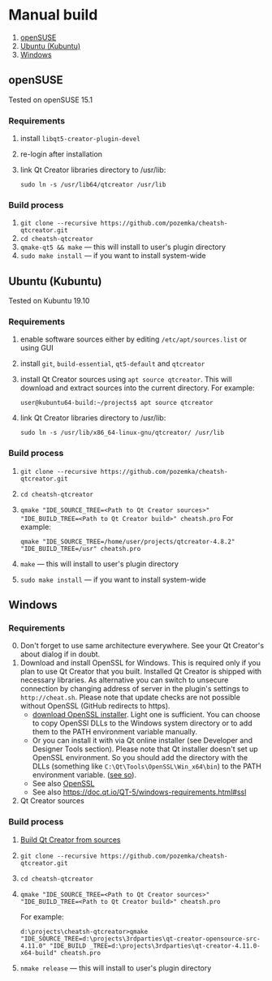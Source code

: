 # Manual build

1. [openSUSE](#openSUSE)
2. [Ubuntu (Kubuntu)](#ubuntu-kubuntu)
3. [Windows](#Windows)

## openSUSE
Tested on openSUSE 15.1
### Requirements
1. install `libqt5-creator-plugin-devel`
2. re-login after installation
3. link Qt Creator libraries directory to /usr/lib: 

    `sudo ln -s /usr/lib64/qtcreator /usr/lib`

### Build process
1. `git clone --recursive https://github.com/pozemka/cheatsh-qtcreator.git`
2. `cd cheatsh-qtcreator`
3. `qmake-qt5 && make` — this will install to user's plugin directory
4. `sudo make install` — if you want to install system-wide

## Ubuntu (Kubuntu)
Tested on Kubuntu 19.10
### Requirements
1. enable software sources either by editing `/etc/apt/sources.list` or using GUI
2. install `git`, `build-essential`, `qt5-default` and `qtcreator`
3. install Qt Creator sources using `apt source qtcreator`. This will download and extract sources into the current directory. For example:

    `user@kubuntu64-build:~/projects$ apt source qtcreator`
    
4. link Qt Creator libraries directory to /usr/lib: 

    `sudo ln -s /usr/lib/x86_64-linux-gnu/qtcreator/ /usr/lib`

### Build process
1. `git clone --recursive https://github.com/pozemka/cheatsh-qtcreator.git`
2. `cd cheatsh-qtcreator`
3. `qmake "IDE_SOURCE_TREE=<Path to Qt Creator sources>" "IDE_BUILD_TREE=<Path to Qt Creator build>" cheatsh.pro`
    For example:
    
    `qmake "IDE_SOURCE_TREE=/home/user/projects/qtcreator-4.8.2" "IDE_BUILD_TREE=/usr" cheatsh.pro`
    
4. `make` — this will install to user's plugin directory
5. `sudo make install` — if you want to install system-wide 

## Windows
### Requirements
0. Don't forget to use same architecture everywhere. See your Qt Creator's about dialog if in doubt.
1. Download and install OpenSSL for Windows. This is required only if you plan to use Qt Creator that you built. Installed Qt Creator is shipped with necessary libraries. As alternative you can switch to unsecure connection by changing address of server in the plugin's settings to `http://cheat.sh`. Please note that update checks are not possible without OpenSSL (GitHub redirects to https).
   * [download OpenSSL installer](https://slproweb.com/products/Win32OpenSSL.html). Light one is sufficient. You can choose to copy OpenSSl DLLs to the Windows system directory or to add them to the PATH environment variable manually.
   * Or you can install it with via Qt online installer (see Developer and Designer Tools section). Please note that Qt installer doesn't set up OpenSSL environment. So you should add the directory with the DLLs (something like `C:\Qt\Tools\OpenSSL\Win_x64\bin`) to the PATH environment variable. ([see so](https://stackoverflow.com/a/59072649/149897)). 
   * See also [OpenSSL](https://github.com/pozemka/cheatsh-qtcreator/wiki/OpenSSL)
   * See also https://doc.qt.io/QT-5/windows-requirements.html#ssl
2. Qt Creator sources

### Build process
1. [Build Qt Creator from sources](https://wiki.qt.io/Building_Qt_Creator_from_Git)
2. `git clone --recursive https://github.com/pozemka/cheatsh-qtcreator.git`
3. `cd cheatsh-qtcreator`
4. `qmake "IDE_SOURCE_TREE=<Path to Qt Creator sources>" "IDE_BUILD_TREE=<Path to Qt Creator build>" cheatsh.pro`

    For example:
    
    `d:\projects\cheatsh-qtcreator>qmake "IDE_SOURCE_TREE=d:\projects\3rdparties\qt-creator-opensource-src-4.11.0" "IDE_BUILD
_TREE=d:\projects\3rdparties\qt-creator-4.11.0-x64-build" cheatsh.pro`
5. `nmake release` — this will install to user's plugin directory
